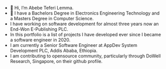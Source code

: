 - 👋 Hi, I’m Abebe Teferi Lemma.
- 👀 I have a Bachelors Degree in Electronics Engineering Technology and a Masters Degree in Computer Science.
- I have working on software development for almost three years now an End-Won E-Publishing PLC.
- In this portfolio is a list of projects I have developed ever since I became a software engineer in 2020.
- I am currently a Senior Software Engineer at AppDev System Development PLC, Addis Ababa, Ethiopia.
- I am contributing to opensource community, particularly through DoWell Research, Singapore, on their github profile.

<!---
ateferi/ateferi is a ✨ special ✨ repository because its `README.md` (this file) appears on your GitHub profile.
You can click the Preview link to take a look at your changes.
--->

